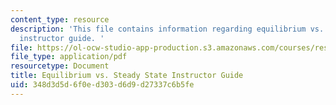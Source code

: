 ```yaml
---
content_type: resource
description: 'This file contains information regarding equilibrium vs. steady state
  instructor guide. '
file: https://ol-ocw-studio-app-production.s3.amazonaws.com/courses/res-tll-004-stem-concept-videos-fall-2013/348d3d5d6f0ed303d6d9d27337c6b5fe_MITRES_TLL-004F13_EquGuide.pdf
file_type: application/pdf
resourcetype: Document
title: Equilibrium vs. Steady State Instructor Guide
uid: 348d3d5d-6f0e-d303-d6d9-d27337c6b5fe
---
```

